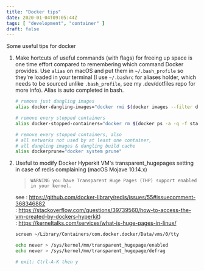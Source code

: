 ```yaml
---
title: "Docker tips"
date: 2020-01-04T09:05:44Z
tags: [ "development", "container" ]
draft: false
---
```


Some useful tips for docker

1. Make hortcuts of useful commands (with flags) for freeing up space is one time effort compared to remembering which command Docker provides. Use `alias` on macOS and put them in `~/.bash_profile` so they're loaded in your terminal (I use `~/.bashrc` for aliases holder, which needs to be sourced unlike `.bash_profile`, see my .dev/dotfiles repo for more info). Alias is auto completed in bash.    

    ```bash
    # remove just dangling images
    alias docker-dangling-images="docker rmi $(docker images --filter dangling=true)"
    
    # remove every stopped containers
    alias docker-stopped-containers="docker rm $(docker ps -a -q -f status=exited)"
    
    # remove every stopped containers, also
    # all networks not used by at least one container, 
    # all dangling images & dangling build cache
    alias dockerprune="docker system prune"
    ```

2. Useful to modify Docker Hyperkit VM's transparent_hugepages setting in case of redis complaining (macOS Mojave 10.14.x)    
 
   > `WARNING you have Transparent Huge Pages (THP) support enabled in your kernel.`

   see
   : https://github.com/docker-library/redis/issues/55#issuecomment-368346882     
   : https://stackoverflow.com/questions/39739560/how-to-access-the-vm-created-by-dockers-hyperkit)     
   : https://kerneltalks.com/services/what-is-huge-pages-in-linux/
    
    ```bash    
    screen ~/Library/Containers/com.docker.docker/Data/vms/0/tty

    echo never > /sys/kernel/mm/transparent_hugepage/enabled
    echo never > /sys/kernel/mm/transparent_hugepage/defrag
    
    # exit: Ctrl-A-K then y
    ```
